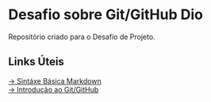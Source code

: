 # Desafio sobre Git/GitHub Dio
Repositório criado para o Desafio de Projeto.

## Links Úteis
[-> Sintáxe Básica Markdown](https://www.markdownguide.org/basic-syntax/)<br>
[-> Introdução ao Git/GitHub](https://web.dio.me/course/introducao-ao-git-e-ao-github/learning/75b9fe49-6ed4-4480-83a7-7e37fc356aa9)
